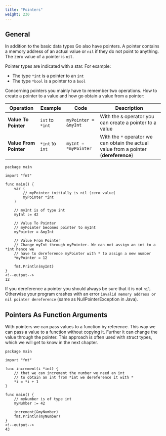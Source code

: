 ```yaml
---
title: "Pointers"
weight: 230
---
```


## General

In addition to the basic data types Go also have pointers.
A pointer contains a memory address of an actual value or `nil` if they do not point to anything.
The zero value of a pointer is `nil`.

Pointer types are indicated with a star.
For example:

* The type `*int` is a pointer to an `int`
* The type `*bool` is a pointer to a `bool`

Concerning pointers you mainly have to remember two operations. How to create a pointer to a value and how go obtain a value from a pointer:

| Operation | Example | Code | Description |
| - | - | - | - |
| **Value To Pointer** | `int` to `*int` | `myPointer = &myInt` | With the `&` operator you can create a pointer to a value |
| **Value From Pointer** | `*int` to `int` | `myInt = *myPointer` | With the `*` operator we can obtain the actual value from a pointer (**dereference**)


```golang
package main

import "fmt"

func main() {
	var (
		// myPointer initially is nil (zero value)
		myPointer *int
	)

	// myInt is of type int
	myInt := 42

	// Value To Pointer
	// myPointer becomes pointer to myInt
	myPointer = &myInt

	// Value From Pointer
	// Change myInt through myPointer. We can not assign an int to a *int hence we
	// have to dereference myPointer with * to assign a new number
	*myPointer = 12

	fmt.Println(myInt)
}
<!--output-->
12
```

If you dereference a pointer you should always be sure that it is not `nil`. Otherwise your program crashes with an error `invalid memory address or nil pointer dereference` (same as NullPointerException in Java).


## Pointers As Function Arguments

With pointers we can pass values to a function by reference.
This way we can pass a value to a function without copying it.
Further it can change the value through the pointer.
This approach is often used with struct types, which we will get to know in the next chapter.

```golang
package main

import "fmt"

func increment(i *int) {
	// that we can increment the number we need an int
	// to obtain an int from *int we dereference it with *
	*i = *i + 1
}

func main() {
	// myNumber is of type int
	myNumber := 42

	increment(&myNumber)
	fmt.Println(myNumber)
}
<!--output-->
43
```
